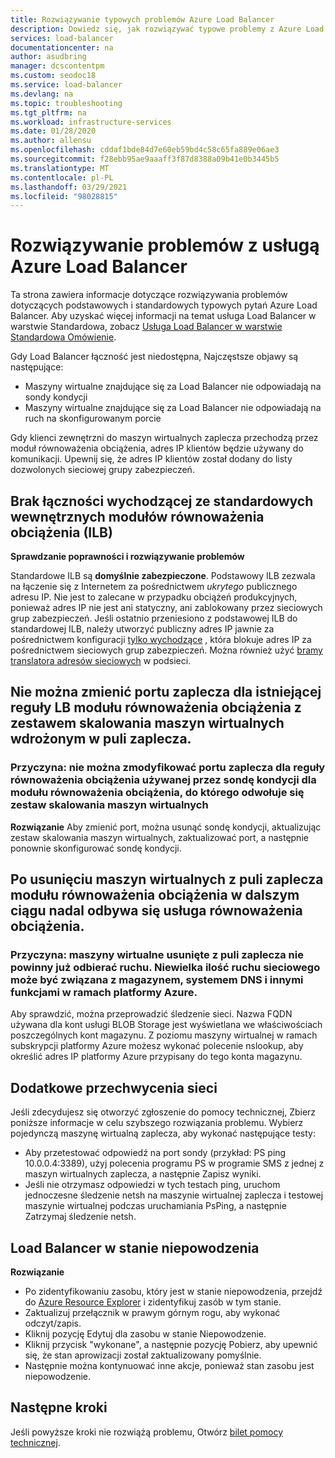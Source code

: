 ```yaml
---
title: Rozwiązywanie typowych problemów Azure Load Balancer
description: Dowiedz się, jak rozwiązywać typowe problemy z Azure Load Balancer.
services: load-balancer
documentationcenter: na
author: asudbring
manager: dcscontentpm
ms.custom: seodoc18
ms.service: load-balancer
ms.devlang: na
ms.topic: troubleshooting
ms.tgt_pltfrm: na
ms.workload: infrastructure-services
ms.date: 01/28/2020
ms.author: allensu
ms.openlocfilehash: cddaf1bde84d7e60eb59bd4c58c65fa889e06ae3
ms.sourcegitcommit: f28ebb95ae9aaaff3f87d8388a09b41e0b3445b5
ms.translationtype: MT
ms.contentlocale: pl-PL
ms.lasthandoff: 03/29/2021
ms.locfileid: "98028815"
---
```

# <a name="troubleshoot-azure-load-balancer"></a>Rozwiązywanie problemów z usługą Azure Load Balancer

Ta strona zawiera informacje dotyczące rozwiązywania problemów dotyczących podstawowych i standardowych typowych pytań Azure Load Balancer. Aby uzyskać więcej informacji na temat usługa Load Balancer w warstwie Standardowa, zobacz [Usługa Load Balancer w warstwie Standardowa Omówienie](load-balancer-standard-diagnostics.md).

Gdy Load Balancer łączność jest niedostępna, Najczęstsze objawy są następujące:

- Maszyny wirtualne znajdujące się za Load Balancer nie odpowiadają na sondy kondycji 
- Maszyny wirtualne znajdujące się za Load Balancer nie odpowiadają na ruch na skonfigurowanym porcie

Gdy klienci zewnętrzni do maszyn wirtualnych zaplecza przechodzą przez moduł równoważenia obciążenia, adres IP klientów będzie używany do komunikacji. Upewnij się, że adres IP klientów został dodany do listy dozwolonych sieciowej grupy zabezpieczeń.

## <a name="no-outbound-connectivity-from-standard-internal-load-balancers-ilb"></a>Brak łączności wychodzącej ze standardowych wewnętrznych modułów równoważenia obciążenia (ILB)

**Sprawdzanie poprawności i rozwiązywanie problemów**

Standardowe ILB są **domyślnie zabezpieczone**. Podstawowy ILB zezwala na łączenie się z Internetem za pośrednictwem *ukrytego* publicznego adresu IP. Nie jest to zalecane w przypadku obciążeń produkcyjnych, ponieważ adres IP nie jest ani statyczny, ani zablokowany przez sieciowych grup zabezpieczeń. Jeśli ostatnio przeniesiono z podstawowej ILB do standardowej ILB, należy utworzyć publiczny adres IP jawnie za pośrednictwem konfiguracji [tylko wychodzące](egress-only.md) , która blokuje adres IP za pośrednictwem sieciowych grup zabezpieczeń. Można również użyć [bramy translatora adresów sieciowych](../virtual-network/nat-overview.md) w podsieci.

## <a name="cant-change-backend-port-for-existing-lb-rule-of-a-load-balancer-that-has-virtual-machine-scale-set-deployed-in-the-backend-pool"></a>Nie można zmienić portu zaplecza dla istniejącej reguły LB modułu równoważenia obciążenia z zestawem skalowania maszyn wirtualnych wdrożonym w puli zaplecza.

### <a name="cause-the-backend-port-cannot-be-modified-for-a-load-balancing-rule-thats-used-by-a-health-probe-for-load-balancer-referenced-by-virtual-machine-scale-set"></a>Przyczyna: nie można zmodyfikować portu zaplecza dla reguły równoważenia obciążenia używanej przez sondę kondycji dla modułu równoważenia obciążenia, do którego odwołuje się zestaw skalowania maszyn wirtualnych

**Rozwiązanie** Aby zmienić port, można usunąć sondę kondycji, aktualizując zestaw skalowania maszyn wirtualnych, zaktualizować port, a następnie ponownie skonfigurować sondę kondycji.

## <a name="small-traffic-is-still-going-through-load-balancer-after-removing-vms-from-backend-pool-of-the-load-balancer"></a>Po usunięciu maszyn wirtualnych z puli zaplecza modułu równoważenia obciążenia w dalszym ciągu nadal odbywa się usługa równoważenia obciążenia.

### <a name="cause-vms-removed-from-backend-pool-should-no-longer-receive-traffic-the-small-amount-of-network-traffic-could-be-related-to-storage-dns-and-other-functions-within-azure"></a>Przyczyna: maszyny wirtualne usunięte z puli zaplecza nie powinny już odbierać ruchu. Niewielka ilość ruchu sieciowego może być związana z magazynem, systemem DNS i innymi funkcjami w ramach platformy Azure.

Aby sprawdzić, można przeprowadzić śledzenie sieci. Nazwa FQDN używana dla kont usługi BLOB Storage jest wyświetlana we właściwościach poszczególnych kont magazynu.  Z poziomu maszyny wirtualnej w ramach subskrypcji platformy Azure możesz wykonać polecenie nslookup, aby określić adres IP platformy Azure przypisany do tego konta magazynu.

## <a name="additional-network-captures"></a>Dodatkowe przechwycenia sieci

Jeśli zdecydujesz się otworzyć zgłoszenie do pomocy technicznej, Zbierz poniższe informacje w celu szybszego rozwiązania problemu. Wybierz pojedynczą maszynę wirtualną zaplecza, aby wykonać następujące testy:

- Aby przetestować odpowiedź na port sondy (przykład: PS ping 10.0.0.4:3389), użyj polecenia programu PS w programie SMS z jednej z maszyn wirtualnych zaplecza, a następnie Zapisz wyniki. 
- Jeśli nie otrzymasz odpowiedzi w tych testach ping, uruchom jednoczesne śledzenie netsh na maszynie wirtualnej zaplecza i testowej maszynie wirtualnej podczas uruchamiania PsPing, a następnie Zatrzymaj śledzenie netsh.

## <a name="load-balancer-in-failed-state"></a>Load Balancer w stanie niepowodzenia

**Rozwiązanie**

- Po zidentyfikowaniu zasobu, który jest w stanie niepowodzenia, przejdź do [Azure Resource Explorer](https://resources.azure.com/) i zidentyfikuj zasób w tym stanie.
- Zaktualizuj przełącznik w prawym górnym rogu, aby wykonać odczyt/zapis.
- Kliknij pozycję Edytuj dla zasobu w stanie Niepowodzenie.
- Kliknij przycisk "wykonane", a następnie pozycję Pobierz, aby upewnić się, że stan aprowizacji został zaktualizowany pomyślnie.
- Następnie można kontynuować inne akcje, ponieważ stan zasobu jest niepowodzenie.

## <a name="next-steps"></a>Następne kroki

Jeśli powyższe kroki nie rozwiążą problemu, Otwórz [bilet pomocy technicznej](https://azure.microsoft.com/support/options/).
